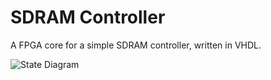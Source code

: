 # SDRAM Controller

A FPGA core for a simple SDRAM controller, written in VHDL.

<img alt="State Diagram" src="https://raw.githubusercontent.com/nullobject/sdram-ctrl-fpga/master/state-diagram.png" />
